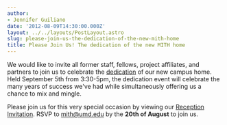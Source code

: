 ```yaml
---
author:
- Jennifer Guiliano
date: '2012-08-09T14:30:00.000Z'
layout: ../../layouts/PostLayout.astro
slug: please-join-us-the-dedication-of-the-new-mith-home
title: Please Join Us! The dedication of the new MITH home
---
```


We would like to invite all former staff, fellows, project affiliates, and partners to join us to celebrate the [dedication](http://mith.umd.edu/research/dedication) of our new campus home. Held September 5th from 3:30-5pm, the dedication event will celebrate the many years of success we've had while simultaneously offering us a chance to mix and mingle.

Please join us for this very special occasion by viewing our [Reception Invitation](http://mith.umd.edu/research/dedication). RSVP to [mith@umd.edu](mailto:mith@umd.edu) by the **20th of August** to join us.